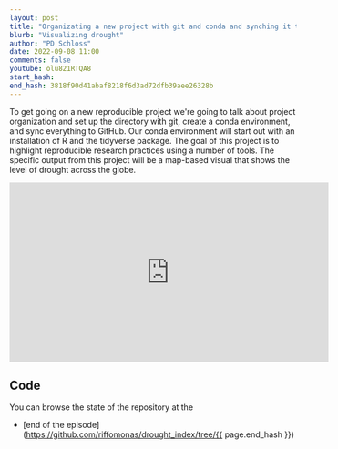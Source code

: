 ```yaml
---
layout: post
title: "Organizating a new project with git and conda and synching it to GitHub (CC246)"
blurb: "Visualizing drought"
author: "PD Schloss"
date: 2022-09-08 11:00
comments: false
youtube: olu821RTQA8
start_hash: 
end_hash: 3818f90d41abaf8218f6d3ad72dfb39aee26328b
---
```


To get going on a new reproducible project we're going to talk about project organization and set up the directory with git, create a conda environment, and sync everything to GitHub. Our conda environment will start out with an installation of R and the tidyverse package. The goal of this project is to highlight reproducible research practices using a number of tools. The specific output from this project will be a map-based visual that shows the level of drought across the globe.

<iframe style="margin: 0 auto;display:block;" width="560" height="315" src="https://www.youtube.com/embed/{{ page.youtube }}" frameborder="0" allow="accelerometer; autoplay; encrypted-media; gyroscope; picture-in-picture" allowfullscreen></iframe>

## Code

You can browse the state of the repository at the
<!-- * [beginning of the episode](https://github.com/riffomonas/drought_index/tree/{{ page.start_hash }}) -->
* [end of the episode](https://github.com/riffomonas/drought_index/tree/{{ page.end_hash }})
